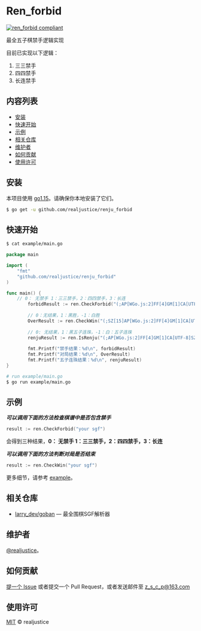 # Ren_forbid

[![ren_forbid compliant](https://img.shields.io/badge/Ren_fobid-realjustice-green.svg)](https://github.com/realjustice/renju_forbid)

最全五子棋禁手逻辑实现

目前已实现以下逻辑：

1. 三三禁手
2. 四四禁手
3. 长连禁手

## 内容列表

- [安装](#安装)
- [快速开始](#快速开始)
- [示例](#示例)
- [相关仓库](#相关仓库)
- [维护者](#维护者)
- [如何贡献](#如何贡献)
- [使用许可](#使用许可)

## 安装

本项目使用 [go1.15](https://gomirrors.org/)。请确保你本地安装了它们。

```sh
$ go get -u github.com/realjustice/renju_forbid
```

## 快速开始

```sh
$ cat example/main.go
```

```go
package main

import (
	"fmt"
	"github.com/realjustice/renju_forbid"
)

func main() {
	// 0： 无禁手 1：三三禁手，2：四四禁手，3：长连
    	forbidResult := ren.CheckForbid("(;AP[WGo.js:2]FF[4]GM[1]CA[UTF-8]SZ[15];B[dd];W[];B[fd];W[];B[ec];W[];B[ee];W[];B[ed])")
    
    	// 0：无结果，1：黑胜，-1：白胜
    	OverResult := ren.CheckWin("(;SZ[15]AP[WGo.js:2]FF[4]GM[1]CA[UTF-8];B[dd];B[ed];B[fd];B[ec];W[];B[ee])")
    
    	// 0: 无结果，1：黑五子连珠，-1：白：五子连珠
    	renjuResult := ren.IsRenju("(;AP[WGo.js:2]FF[4]GM[1]CA[UTF-8]SZ[15];B[dd];W[];B[fd];W[];B[ec];W[];B[ee];W[];B[ed];W[];B[ef];W[];B[eg])")
    
    	fmt.Printf("禁手结果：%d\n", forbidResult)
    	fmt.Printf("对局结果：%d\n", OverResult)
    	fmt.Printf("五子连珠结果：%d\n", renjuResult)
}
```

```sh
# run example/main.go
$ go run example/main.go
```

## 示例

***可以调用下面的方法检查棋谱中是否包含禁手***

```go
result := ren.CheckForbid("your sgf")
```

会得到三种结果，**0： 无禁手 1：三三禁手，2：四四禁手，3：长连**

***可以调用下面的方法判断对局是否结束***

```go
result := ren.CheckWin("your sgf")
```

更多细节，请参考 [example](https://github.com/realjustice/renju_forbid/tree/master/example/)。

## 相关仓库

- [larry_dev/goban](https://gitee.com/larry_dev/goban?_from=gitee_search) —  最全围棋SGF解析器

## 维护者

[@realjustice](https://github.com/realjustice)。

## 如何贡献

[提一个 Issue](https://github.com/RichardLitt/standard-readme/issues/new) 或者提交一个 Pull Request，或者发送邮件至 [z_s_c_p@163.com](z_s_c_p@163.com)


## 使用许可

[MIT](LICENSE) © realjustice